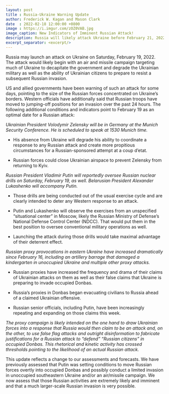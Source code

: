 ```yaml
---
layout: post
title : Russia-Ukraine Warning Update
author: Frederick W. Kagan and Mason Clark
date  : 2022-02-18 12:00:00 +0800
image : https://i.imgur.com/zOZ0VAB.jpg
image_caption: New Indicators of Imminent Russian Attack!
description: Russia will likely attack Ukraine before February 21, 2022.
excerpt_separator: <excerpt/>
---
```


Russia may launch an attack on Ukraine on Saturday, February 19, 2022. The attack would likely begin with an air and missile campaign targeting much of Ukraine to decapitate the government and degrade the Ukrainian military as well as the ability of Ukrainian citizens to prepare to resist a subsequent Russian invasion.

<excerpt/>

US and allied governments have been warning of such an attack for some days, pointing to the size of the Russian forces concentrated on Ukraine’s borders. Western officials have additionally said that Russian troops have moved to jumping-off positions for an invasion over the past 24 hours. The following additional conditions and indicators point to February 19 as an optimal date for a Russian attack:

_Ukrainian President Volodymir Zelensky will be in Germany at the Munich Security Conference. He is scheduled to speak at 1530 Munich time._

- His absence from Ukraine will degrade his ability to coordinate a response to any Russian attack and create more propitious circumstances for a Russian-sponsored attempt at a coup d’etat.

- Russian forces could close Ukrainian airspace to prevent Zelensky from returning to Kyiv.

_Russian President Vladimir Putin will reportedly oversee Russian nuclear drills on Saturday, February 19, as well. Belarusian President Alexander Lukashenko will accompany Putin._

- Those drills are being conducted out of the usual exercise cycle and are clearly intended to deter any Western response to an attack.

- Putin and Lukashenko will observe the exercises from an unspecified “situational center” in Moscow, likely the Russian Ministry of Defense’s National Defense Control Center (NDCC). That would put them in the best position to oversee conventional military operations as well.

- Launching the attack during those drills would take maximal advantage of their deterrent effect.

_Russian proxy provocations in eastern Ukraine have increased dramatically since February 16, including an artillery barrage that damaged a kindergarten in unoccupied Ukraine and multiple other proxy attacks._

- Russian proxies have increased the frequency and drama of their claims of Ukrainian attacks on them as well as their false claims that Ukraine is preparing to invade occupied Donbas.

- Russia’s proxies in Donbas began evacuating civilians to Russia ahead of a claimed Ukrainian offensive.

- Russian senior officials, including Putin, have been increasingly repeating and expanding on those claims this week.

_The proxy campaign is likely intended on the one hand to draw Ukrainian forces into a response that Russia would then claim to be an attack and, on the other, to use false flag attacks and outright disinformation to fabricate justifications for a Russian attack to “defend” “Russian citizens” in occupied Donbas. This rhetorical and kinetic activity has crossed thresholds pointing to the likelihood of an actual Russian attack._

This update reflects a change to our assessments and forecasts. We have previously assessed that Putin was setting conditions to move Russian forces overtly into occupied Donbas and possibly conduct a limited invasion in unoccupied southeastern Ukraine and/or an air/missile campaign. We now assess that those Russian activities are extremely likely and imminent and that a much larger-scale Russian invasion is very possible.
